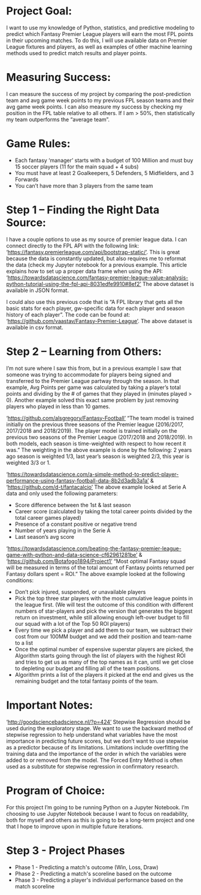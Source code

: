 # Project Goal:
I want to use my knowledge of Python, statistics, and predictive modeling to predict which Fantasy Premier League players will earn the most FPL points in their upcoming matches. To do this, I will use available data on Premier League fixtures and players, as well as examples of other machine learning methods used to predict match results and player points.

# Measuring Success:
I can measure the success of my project by comparing the post-prediction team and avg game week points to my previous FPL season teams and their avg game week points.
I can also measure my success by checking my position in the FPL table relative to all others. If I am > 50%, then statistically my team outperforms the “average team”.

# Game Rules:
-	Each fantasy ‘manager’ starts with a budget of 100 Million and must buy 15 soccer players (11 for the main squad + 4 subs)
-	You must have at least 2 Goalkeepers, 5 Defenders, 5 Midfielders, and 3 Forwards
-	You can’t have more than 3 players from the same team

# Step 1 – Finding the Right Data Source: 
I have a couple options to use as my source of premier league data. 
I can connect directly to the FPL API with the following link: ‘https://fantasy.premierleague.com/api/bootstrap-static/’. This is great because the data is constantly updated, but also requires me to reformat the data (check my Jupyter notebook for a previous example. This article explains how to set up a proper data frame when using the API: ‘https://towardsdatascience.com/fantasy-premier-league-value-analysis-python-tutorial-using-the-fpl-api-8031edfe9910#8ef2’
The above dataset is available in JSON format.

I could also use this previous code that is “A FPL library that gets all the basic stats for each player, gw-specific data for each player and season history of each player”. The code can be found at: ‘https://github.com/vaastav/Fantasy-Premier-League’.
The above dataset is available in csv format.

# Step 2 – Learning from Others:
I’m not sure where I saw this from, but in a previous example I saw that someone was trying to accommodate for players being signed and transferred to the Premier League partway through the season. In that example, Avg Points per game was calculated by taking a player’s total points and dividing by the # of games that they played in (minutes played > 0).
Another example solved this exact same problem by just removing players who played in less than 10 games. 
 
‘https://github.com/alsgregory/Fantasy-Football’
“The team model is trained initially on the previous three seasons of the Premier league (2016/2017, 2017/2018 and 2018/2019). The player model is trained initially on the previous two seasons of the Premier League (2017/2018 and 2018/2019). In both models, each season is time-weighted with respect to how recent it was.”
The weighting in the above example is done by the following: 2 years ago season is weighted 1/3, last year’s season is weighted 2/3, this year is weighted 3/3 or 1. 

‘https://towardsdatascience.com/a-simple-method-to-predict-player-performance-using-fantasy-football-data-8b2d3adb3a1a’ & ‘https://github.com/d-t/fantacalcio’
The above example looked at Serie A data and only used the following parameters:
-	Score difference between the 1st & last season
-	Career score (calculated by taking the total career points divided by the total career games played)
-	Presence of a constant positive or negative trend
-	Number of years playing in the Serie A
-	Last season’s avg score
 
‘https://towardsdatascience.com/beating-the-fantasy-premier-league-game-with-python-and-data-science-cf62961281be’ & ‘https://github.com/Botafogo1894/Project1’
“Most optimal Fantasy squad will be measured in terms of the total amount of Fantasy points returned per Fantasy dollars spent = ROI.”
The above example looked at the following conditions:
-	Don’t pick injured, suspended, or unavailable players
-	Pick the top three star players with the most cumulative league points in the league first. (We will test the outcome of this condition with different numbers of star-players and pick the version that generates the biggest return on investment, while still allowing enough left-over budget to fill our squad with a lot of the Top 50 ROI players)
-	Every time we pick a player and add them to our team, we subtract their cost from our 100MM budget and we add their position and team-name to a list
-	Once the optimal number of expensive superstar players are picked, the Algorithm starts going through the list of players with the highest ROI and tries to get us as many of the top names as it can, until we get close to depleting our budget and filling all of the team positions.
-	Algorithm prints a list of the players it picked at the end and gives us the remaining budget and the total fantasy points of the team.

# Important Notes: 
‘http://goodsciencebadscience.nl/?p=424’
Stepwise Regression should be used during the exploratory stage. We want to use the backward method of stepwise regression to help understand what variables have the most importance in predicting future scores, but we don’t want to use stepwise as a predictor because of its limitations. Limitations include overfitting the training data and the importance of the order in which the variables were added to or removed from the model. The Forced Entry Method is often used as a substitute for stepwise regression in confirmatory research.

# Program of Choice:
For this project I’m going to be running Python on a Jupyter Notebook. I’m choosing to use Jupyter Notebook because I want to focus on readability, both for myself and others as this is going to be a long-term project and one that I hope to improve upon in multiple future iterations.

# Step 3 - Project Phases
- Phase 1 - Predicting a match's outcome (Win, Loss, Draw)
- Phase 2 - Predicting a match's scoreline based on the outcome
- Phase 3 - Predicting a player's individual performance based on the match scoreline


